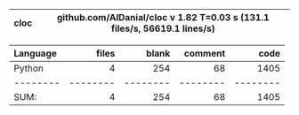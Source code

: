 cloc|github.com/AlDanial/cloc v 1.82  T=0.03 s (131.1 files/s, 56619.1 lines/s)
--- | ---

Language|files|blank|comment|code
:-------|-------:|-------:|-------:|-------:
Python|4|254|68|1405
--------|--------|--------|--------|--------
SUM:|4|254|68|1405

